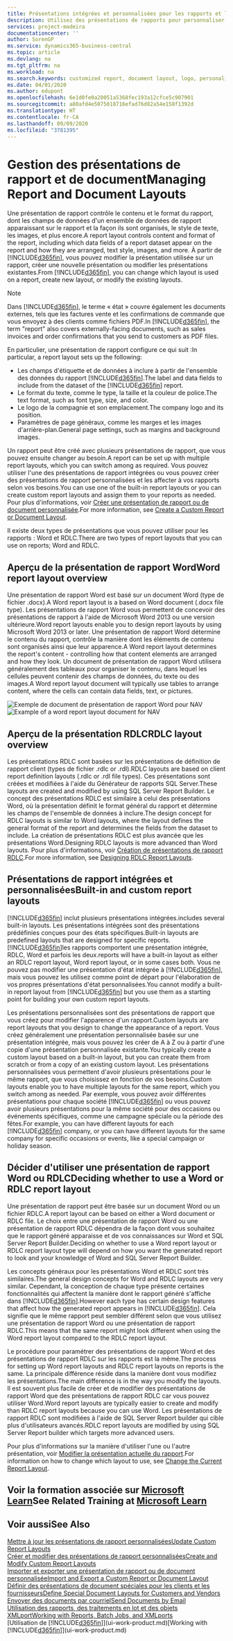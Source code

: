 ```yaml
---
title: Présentations intégrées et personnalisées pour les rapports et les documents | Microsoft Docs
description: Utilisez des présentations de rapports pour personnaliser les documents, par exemple, pour personnaliser la police, le logo ou la mise en page des fichiers PDF que vous envoyez aux clients.
services: project-madeira
documentationcenter: ''
author: SorenGP
ms.service: dynamics365-business-central
ms.topic: article
ms.devlang: na
ms.tgt_pltfrm: na
ms.workload: na
ms.search.keywords: customized report, document layout, logo, personalize
ms.date: 04/01/2020
ms.author: edupont
ms.openlocfilehash: 6e1d0fe0a20051a5368fec193a12cfce5c907901
ms.sourcegitcommit: a80afd4e5075018716efad76d82a54e158f1392d
ms.translationtype: HT
ms.contentlocale: fr-CA
ms.lasthandoff: 09/09/2020
ms.locfileid: "3781395"
---
```

# <a name="managing-report-and-document-layouts"></a><span data-ttu-id="522ff-103">Gestion des présentations de rapport et de document</span><span class="sxs-lookup"><span data-stu-id="522ff-103">Managing Report and Document Layouts</span></span>
<span data-ttu-id="522ff-104">Une présentation de rapport contrôle le contenu et le format du rapport, dont les champs de données d'un ensemble de données de rapport apparaissant sur le rapport et la façon ils sont organisés, le style de texte, les images, et plus encore.</span><span class="sxs-lookup"><span data-stu-id="522ff-104">A report layout controls content and format of the report, including which data fields of a report dataset appear on the report and how they are arranged, text style, images, and more.</span></span> <span data-ttu-id="522ff-105">À partir de [!INCLUDE[d365fin](includes/d365fin_md.md)], vous pouvez modifier la présentation utilisée sur un rapport, créer une nouvelle présentation ou modifier les présentations existantes.</span><span class="sxs-lookup"><span data-stu-id="522ff-105">From [!INCLUDE[d365fin](includes/d365fin_md.md)], you can change which layout is used on a report, create new layout, or modify the existing layouts.</span></span>

> [!NOTE]  
>   <span data-ttu-id="522ff-106">Dans [!INCLUDE[d365fin](includes/d365fin_md.md)], le terme « état » couvre également les documents externes, tels que les factures vente et les confirmations de commande que vous envoyez à des clients comme fichiers PDF.</span><span class="sxs-lookup"><span data-stu-id="522ff-106">In [!INCLUDE[d365fin](includes/d365fin_md.md)], the term "report" also covers externally-facing documents, such as sales invoices and order confirmations that you send to customers as PDF files.</span></span>

<span data-ttu-id="522ff-107">En particulier, une présentation de rapport configure ce qui suit :</span><span class="sxs-lookup"><span data-stu-id="522ff-107">In particular, a report layout sets up the following:</span></span>

* <span data-ttu-id="522ff-108">Les champs d'étiquette et de données à inclure à partir de l'ensemble des données du rapport [!INCLUDE[d365fin](includes/d365fin_md.md)].</span><span class="sxs-lookup"><span data-stu-id="522ff-108">The label and data fields to include from the dataset of the [!INCLUDE[d365fin](includes/d365fin_md.md)] report.</span></span>
* <span data-ttu-id="522ff-109">Le format du texte, comme le type, la taille et la couleur de police.</span><span class="sxs-lookup"><span data-stu-id="522ff-109">The text format, such as font type, size, and color.</span></span>
* <span data-ttu-id="522ff-110">Le logo de la compagnie et son emplacement.</span><span class="sxs-lookup"><span data-stu-id="522ff-110">The company logo and its position.</span></span>
* <span data-ttu-id="522ff-111">Paramètres de page généraux, comme les marges et les images d'arrière-plan.</span><span class="sxs-lookup"><span data-stu-id="522ff-111">General page settings, such as margins and background images.</span></span>

<span data-ttu-id="522ff-112">Un rapport peut être créé avec plusieurs présentations de rapport, que vous pouvez ensuite changer au besoin.</span><span class="sxs-lookup"><span data-stu-id="522ff-112">A report can be set up with multiple report layouts, which you can switch among as required.</span></span> <span data-ttu-id="522ff-113">Vous pouvez utiliser l'une des présentations de rapport intégrées ou vous pouvez créer des présentations de rapport personnalisées et les affecter à vos rapports selon vos besoins.</span><span class="sxs-lookup"><span data-stu-id="522ff-113">You can use one of the built-in report layouts or you can create custom report layouts and assign them to your reports as needed.</span></span> <span data-ttu-id="522ff-114">Pour plus d'informations, voir [Créer une présentation de rapport ou de document personnalisée](ui-how-create-custom-report-layout.md).</span><span class="sxs-lookup"><span data-stu-id="522ff-114">For more information, see [Create a Custom Report or Document Layout](ui-how-create-custom-report-layout.md).</span></span>

<span data-ttu-id="522ff-115">Il existe deux types de présentations que vous pouvez utiliser pour les rapports : Word et RDLC.</span><span class="sxs-lookup"><span data-stu-id="522ff-115">There are two types of report layouts that you can use on reports; Word and RDLC.</span></span>

## <a name="word-report-layout-overview"></a><span data-ttu-id="522ff-116">Aperçu de la présentation de rapport Word</span><span class="sxs-lookup"><span data-stu-id="522ff-116">Word report layout overview</span></span>
<span data-ttu-id="522ff-117">Une présentation de rapport Word est basé sur un document Word (type de fichier .docx).</span><span class="sxs-lookup"><span data-stu-id="522ff-117">A Word report layout is a based on Word document (.docx file type).</span></span> <span data-ttu-id="522ff-118">Les présentations de rapport Word vous permettent de concevoir des présentations de rapport à l'aide de Microsoft Word 2013 ou une version ultérieure.</span><span class="sxs-lookup"><span data-stu-id="522ff-118">Word report layouts enable you to design report layouts by using Microsoft Word 2013 or later.</span></span> <span data-ttu-id="522ff-119">Une présentation de rapport Word détermine le contenu du rapport, contrôle la manière dont les éléments de contenu sont organisés ainsi que leur apparence.</span><span class="sxs-lookup"><span data-stu-id="522ff-119">A Word report layout determines the report's content - controlling how that content elements are arranged and how they look.</span></span> <span data-ttu-id="522ff-120">Un document de présentation de rapport Word utilisera généralement des tableaux pour organiser le contenu, dans lequel les cellules peuvent contenir des champs de données, du texte ou des images.</span><span class="sxs-lookup"><span data-stu-id="522ff-120">A Word report layout document will typically use tables to arrange content, where the cells can contain data fields, text, or pictures.</span></span>

 <span data-ttu-id="522ff-121">![Exemple de document de présentation de rapport Word pour NAV](media/nav_wordreportlayout_edit_in_word_example.png "NAV_WordReportLayout_Edit_In_Word_Example")</span><span class="sxs-lookup"><span data-stu-id="522ff-121">![Example of a word report layout document for NAV](media/nav_wordreportlayout_edit_in_word_example.png "NAV_WordReportLayout_Edit_In_Word_Example")</span></span>  

## <a name="rdlc-layout-overview"></a><span data-ttu-id="522ff-122">Aperçu de la présentation RDLC</span><span class="sxs-lookup"><span data-stu-id="522ff-122">RDLC layout overview</span></span>
<span data-ttu-id="522ff-123">Les présentations RDLC sont basées sur les présentations de définition de rapport client (types de fichier .rdlc or .rdl).</span><span class="sxs-lookup"><span data-stu-id="522ff-123">RDLC layouts are based on client report definition layouts (.rdlc or .rdl file types).</span></span> <span data-ttu-id="522ff-124">Ces présentations sont créées et modifiées à l'aide du Générateur de rapports SQL Server.</span><span class="sxs-lookup"><span data-stu-id="522ff-124">These layouts are created and modified by using SQL Server Report Builder.</span></span> <span data-ttu-id="522ff-125">Le concept des présentations RDLC est similaire à celui des présentations Word, où la présentation définit le format général du rapport et détermine les champs de l'ensemble de données à inclure.</span><span class="sxs-lookup"><span data-stu-id="522ff-125">The design concept for RDLC layouts is similar to Word layouts, where the layout defines the general format of the report and determines the fields from the dataset to include.</span></span> <span data-ttu-id="522ff-126">La création de présentations RDLC est plus avancée que les présentations Word.</span><span class="sxs-lookup"><span data-stu-id="522ff-126">Designing RDLC layouts is more advanced than Word layouts.</span></span> <span data-ttu-id="522ff-127">Pour plus d'informations, voir [Création de présentations de rapport RDLC](/dynamics-nav/Designing-RDLC-Report-Layouts).</span><span class="sxs-lookup"><span data-stu-id="522ff-127">For more information, see [Designing RDLC Report Layouts](/dynamics-nav/Designing-RDLC-Report-Layouts).</span></span>

## <a name="built-in-and-custom-report-layouts"></a><span data-ttu-id="522ff-128">Présentations de rapport intégrées et personnalisées</span><span class="sxs-lookup"><span data-stu-id="522ff-128">Built-in and custom report layouts</span></span>
[!INCLUDE[d365fin](includes/d365fin_md.md)] <span data-ttu-id="522ff-129">inclut plusieurs présentations intégrées.</span><span class="sxs-lookup"><span data-stu-id="522ff-129">includes several built-in layouts.</span></span> <span data-ttu-id="522ff-130">Les présentations intégrées sont des présentations prédéfinies conçues pour des états spécifiques.</span><span class="sxs-lookup"><span data-stu-id="522ff-130">Built-in layouts are predefined layouts that are designed for specific reports.</span></span> [!INCLUDE[d365fin](includes/d365fin_md.md)]<span data-ttu-id="522ff-131">les rapports comportent une présentation intégrée, RDLC, Word et parfois les deux.</span><span class="sxs-lookup"><span data-stu-id="522ff-131">reports will have a built-in layout as either an RDLC report layout, Word report layout, or in some cases both.</span></span> <span data-ttu-id="522ff-132">Vous ne pouvez pas modifier une présentation d'état intégrée à [!INCLUDE[d365fin](includes/d365fin_md.md)], mais vous pouvez les utilisez comme point de départ pour l'élaboration de vos propres présentations d'état personnalisées.</span><span class="sxs-lookup"><span data-stu-id="522ff-132">You cannot modify a built-in report layout from [!INCLUDE[d365fin](includes/d365fin_md.md)] but you use them as a starting point for building your own custom report layouts.</span></span>

<span data-ttu-id="522ff-133">Les présentations personnalisées sont des présentations de rapport que vous créez pour modifier l'apparence d'un rapport.</span><span class="sxs-lookup"><span data-stu-id="522ff-133">Custom layouts are report layouts that you design to change the appearance of a report.</span></span> <span data-ttu-id="522ff-134">Vous créez généralement une présentation personnalisée basée sur une présentation intégrée, mais vous pouvez les créer de A à Z ou à partir d'une copie d'une présentation personnalisée existante.</span><span class="sxs-lookup"><span data-stu-id="522ff-134">You typically create a custom layout based on a built-in layout, but you can create them from scratch or from a copy of an existing custom layout.</span></span> <span data-ttu-id="522ff-135">Les présentations personnalisées vous permettent d'avoir plusieurs présentations pour le même rapport, que vous choisissez en fonction de vos besoins.</span><span class="sxs-lookup"><span data-stu-id="522ff-135">Custom layouts enable you to have multiple layouts for the same report, which you switch among as needed.</span></span> <span data-ttu-id="522ff-136">Par exemple, vous pouvez avoir différentes présentations pour chaque société [!INCLUDE[d365fin](includes/d365fin_md.md)] ou vous pouvez avoir plusieurs présentations pour la même société pour des occasions ou événements spécifiques, comme une campagne spéciale ou la période des fêtes.</span><span class="sxs-lookup"><span data-stu-id="522ff-136">For example, you can have different layouts for each [!INCLUDE[d365fin](includes/d365fin_md.md)] company, or you can have different layouts for the same company for specific occasions or events, like a special campaign or holiday season.</span></span>

## <a name="deciding-whether-to-use-a-word-or-rdlc-report-layout"></a><span data-ttu-id="522ff-137">Décider d'utiliser une présentation de rapport Word ou RDLC</span><span class="sxs-lookup"><span data-stu-id="522ff-137">Deciding whether to use a Word or RDLC report layout</span></span>
<span data-ttu-id="522ff-138">Une présentation de rapport peut être basée sur un document Word ou un fichier RDLC.</span><span class="sxs-lookup"><span data-stu-id="522ff-138">A report layout can be based on either a Word document or RDLC file.</span></span> <span data-ttu-id="522ff-139">Le choix entre une présentation de rapport Word ou une présentation de rapport RDLC dépendra de la façon dont vous souhaitez que le rapport généré apparaisse et de vos connaissances sur Word et SQL Server Report Builder.</span><span class="sxs-lookup"><span data-stu-id="522ff-139">Deciding on whether to use a Word report layout or RDLC report layout type will depend on how you want the generated report to look and your knowledge of Word and SQL Server Report Builder.</span></span>

<span data-ttu-id="522ff-140">Les concepts généraux pour les présentations Word et RDLC sont très similaires.</span><span class="sxs-lookup"><span data-stu-id="522ff-140">The general design concepts for Word and RDLC layouts are very similar.</span></span> <span data-ttu-id="522ff-141">Cependant, la conception de chaque type présente certaines fonctionnalités qui affectent la manière dont le rapport généré s'affiche dans [!INCLUDE[d365fin](includes/d365fin_md.md)].</span><span class="sxs-lookup"><span data-stu-id="522ff-141">However each type has certain design features that affect how the generated report appears in [!INCLUDE[d365fin](includes/d365fin_md.md)].</span></span> <span data-ttu-id="522ff-142">Cela signifie que le même rapport peut sembler différent selon que vous utilisez une présentation de rapport Word ou une présentation de rapport RDLC.</span><span class="sxs-lookup"><span data-stu-id="522ff-142">This means that the same report might look different when using the Word report layout compared to the RDLC report layout.</span></span>

<span data-ttu-id="522ff-143">Le procédure pour paramétrer des présentations de rapport Word et des présentations de rapport RDLC sur les rapports est la même.</span><span class="sxs-lookup"><span data-stu-id="522ff-143">The process for setting up Word report layouts and RDLC report layouts on reports is the same.</span></span> <span data-ttu-id="522ff-144">La principale différence réside dans la manière dont vous modifiez les présentations.</span><span class="sxs-lookup"><span data-stu-id="522ff-144">The main difference is in the way you modify the layouts.</span></span> <span data-ttu-id="522ff-145">Il est souvent plus facile de créer et de modifier des présentations de rapport Word que des présentations de rapport RDLC car vous pouvez utiliser Word.</span><span class="sxs-lookup"><span data-stu-id="522ff-145">Word report layouts are typically easier to create and modify than RDLC report layouts because you can use Word.</span></span> <span data-ttu-id="522ff-146">Les présentations de rapport RDLC sont modifiées à l'aide de SQL Server Report builder qui cible plus d'utilisateurs avancés.</span><span class="sxs-lookup"><span data-stu-id="522ff-146">RDLC report layouts are modified by using SQL Server Report builder which targets more advanced users.</span></span>

<span data-ttu-id="522ff-147">Pour plus d'informations sur la manière d'utiliser l'une ou l'autre présentation, voir [Modifier la présentation actuelle du rapport](ui-how-change-layout-currently-used-report.md).</span><span class="sxs-lookup"><span data-stu-id="522ff-147">For information on how to change which layout to use, see [Change the Current Report Layout](ui-how-change-layout-currently-used-report.md).</span></span>

## <a name="see-related-training-at-microsoft-learn"></a><span data-ttu-id="522ff-148">Voir la formation associée sur [Microsoft Learn](/learn/modules/change-documents-dynamics-365-business-central/index)</span><span class="sxs-lookup"><span data-stu-id="522ff-148">See Related Training at [Microsoft Learn](/learn/modules/change-documents-dynamics-365-business-central/index)</span></span>

## <a name="see-also"></a><span data-ttu-id="522ff-149">Voir aussi</span><span class="sxs-lookup"><span data-stu-id="522ff-149">See Also</span></span>
[<span data-ttu-id="522ff-150">Mettre à jour les présentations de rapport personnalisées</span><span class="sxs-lookup"><span data-stu-id="522ff-150">Update Custom Report Layouts</span></span>](ui-update-report-layouts.md)  
[<span data-ttu-id="522ff-151">Créer et modifier des présentations de rapport personnalisées</span><span class="sxs-lookup"><span data-stu-id="522ff-151">Create and Modify Custom Report Layouts</span></span>](ui-how-create-custom-report-layout.md)  
[<span data-ttu-id="522ff-152">Importer et exporter une présentation de rapport ou de document personnalisée</span><span class="sxs-lookup"><span data-stu-id="522ff-152">Import and Export a Custom Report or Document Layout</span></span>](ui-how-import-and-export-report-layout.md)  
[<span data-ttu-id="522ff-153">Définir des présentations de document spéciales pour les clients et les fournisseurs</span><span class="sxs-lookup"><span data-stu-id="522ff-153">Define Special Document Layouts for Customers and Vendors</span></span>](ui-define-customer-vendor-document-layouts.md)  
[<span data-ttu-id="522ff-154">Envoyer des documents par courriel</span><span class="sxs-lookup"><span data-stu-id="522ff-154">Send Documents by Email</span></span>](ui-how-send-documents-email.md)  
[<span data-ttu-id="522ff-155">Utilisation des rapports, des traitements en lot et des objets XMLport</span><span class="sxs-lookup"><span data-stu-id="522ff-155">Working with Reports, Batch Jobs, and XMLports</span></span>](ui-work-report.md)  
<span data-ttu-id="522ff-156">[Utilisation de [!INCLUDE[d365fin](includes/d365fin_md.md)]](ui-work-product.md)</span><span class="sxs-lookup"><span data-stu-id="522ff-156">[Working with [!INCLUDE[d365fin](includes/d365fin_md.md)]](ui-work-product.md)</span></span>  
